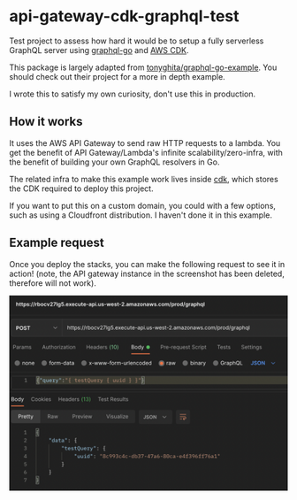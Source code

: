# api-gateway-cdk-graphql-test

Test project to assess how hard it would be to setup a fully serverless GraphQL server using [graphql-go](https://github.com/graph-gophers/graphql-go) and [AWS CDK](https://aws.amazon.com/cdk/).

This package is largely adapted from [tonyghita/graphql-go-example](https://github.com/tonyghita/graphql-go-example). You should check out their project for a more in depth example.

I wrote this to satisfy my own curiosity, don't use this in production.

## How it works

It uses the AWS API Gateway to send raw HTTP requests to a lambda. You get the benefit of API Gateway/Lambda's infinite scalability/zero-infra, with the benefit of building your own GraphQL resolvers in Go.

The related infra to make this example work lives inside [cdk](cdk), which stores the CDK required to deploy this project.

If you want to put this on a custom domain, you could with a few options, such as using a Cloudfront distribution. I haven't done it in this example.

## Example request

Once you deploy the stacks, you can make the following request to see it in action! (note, the API gateway instance in the screenshot has been deleted, therefore will not work).

![Example request](example-request.png)
